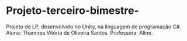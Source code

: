 # Projeto-terceiro-bimestre-
Projeto de LP, desenvolvido no Unity, na linguagem de programação C#. Aluna: Thamires Vitória de Oliveira Santos. Professora: Aline.
